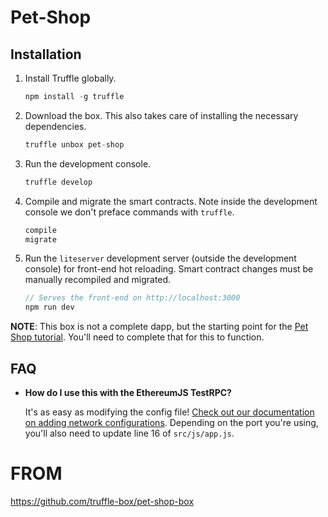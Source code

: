 # Pet-Shop
## Installation

1. Install Truffle globally.

   ```javascript
   npm install -g truffle
   ```

2. Download the box. This also takes care of installing the necessary dependencies.

   ```javascript
   truffle unbox pet-shop
   ```

3. Run the development console.

   ```javascript
   truffle develop
   ```

4. Compile and migrate the smart contracts. Note inside the development console we don't preface commands with `truffle`.

   ```javascript
   compile
   migrate
   ```

5. Run the `liteserver` development server (outside the development console) for front-end hot reloading. Smart contract changes must be manually recompiled and migrated.

   ```javascript
   // Serves the front-end on http://localhost:3000
   npm run dev
   ```

**NOTE**: This box is not a complete dapp, but the starting point for the [Pet Shop tutorial](http://truffleframework.com/tutorial). You'll need to complete that for this to function.

## FAQ

* __How do I use this with the EthereumJS TestRPC?__

  It's as easy as modifying the config file! [Check out our documentation on adding network configurations](http://truffleframework.com/docs/advanced/configuration#networks). Depending on the port you're using, you'll also need to update line 16 of `src/js/app.js`.





# FROM

https://github.com/truffle-box/pet-shop-box
